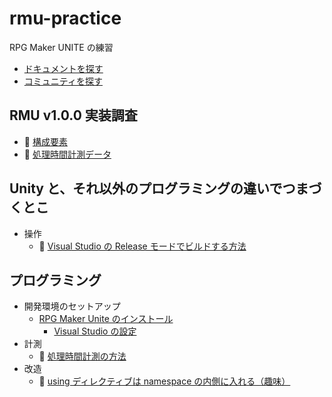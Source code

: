 # rmu-practice

RPG Maker UNITE の練習

* [ドキュメントを探す](./docs/research/documents.md)
* [コミュニティを探す](./docs/research/community.md)

## RMU v1.0.0 実装調査

* 📄 [構成要素](./docs/research/components.md)
* 📁 [処理時間計測データ](./data/stopwatch)

## Unity と、それ以外のプログラミングの違いでつまづくとこ

* 操作
    * 📄 [Visual Studio の Release モードでビルドする方法](./docs/operation/build-in-release-mode-on-visual-studio.md)

## プログラミング

* 開発環境のセットアップ
    * [RPG Maker Unite のインストール](./docs/research/install-rmu.md)
        * [Visual Studio の設定](./docs/research/visual-studio.md)
* 計測
    * 📄 [処理時間計測の方法](./docs/processing-time-measurement-method.md)
* 改造
    * 📄 [using ディレクティブは namespace の内側に入れる（趣味）](./docs/remodeling/using-directive-in-namespace.md)
